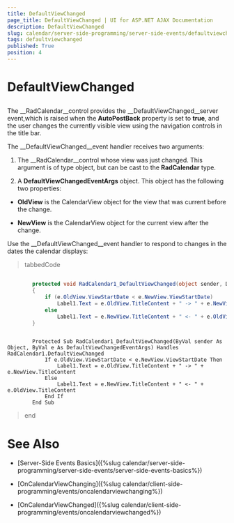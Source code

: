 ```yaml
---
title: DefaultViewChanged
page_title: DefaultViewChanged | UI for ASP.NET AJAX Documentation
description: DefaultViewChanged
slug: calendar/server-side-programming/server-side-events/defaultviewchanged
tags: defaultviewchanged
published: True
position: 4
---
```


# DefaultViewChanged



## 

The __RadCalendar__control provides the __DefaultViewChanged__server event,which is raised when the __AutoPostBack__ property is set to __true__, and the user changes the currently visible view using the navigation controls in the title bar.

The __DefaultViewChanged__event handler receives two arguments:

1. The __RadCalendar__control whose view was just changed. This argument is of type object, but can be cast to the __RadCalendar__ type.

1. A __DefaultViewChangedEventArgs__ object. This object has the following two properties:

* __OldView__ is the CalendarView object for the view that was current before the change.

* __NewView__ is the CalendarView object for the current view after the change.

Use the __DefaultViewChanged__event handler to respond to changes in the dates the calendar displays:

>tabbedCode

````C#
	
	    protected void RadCalendar1_DefaultViewChanged(object sender, DefaultViewChangedEventArgs e)
	    {
	        if (e.OldView.ViewStartDate < e.NewView.ViewStartDate)
	            Label1.Text = e.OldView.TitleContent + " -> " + e.NewView.TitleContent;
	        else
	            Label1.Text = e.NewView.TitleContent + " <- " + e.OldView.TitleContent;
	    }
````



````VB.NET
	     
	    Protected Sub RadCalendar1_DefaultViewChanged(ByVal sender As Object, ByVal e As DefaultViewChangedEventArgs) Handles RadCalendar1.DefaultViewChanged
	        If e.OldView.ViewStartDate < e.NewView.ViewStartDate Then
	            Label1.Text = e.OldView.TitleContent + " -> " + e.NewView.TitleContent
	        Else
	            Label1.Text = e.NewView.TitleContent + " <- " + e.OldView.TitleContent
	        End If
	    End Sub
````


>end

# See Also

 * [Server-Side Events Basics]({%slug calendar/server-side-programming/server-side-events/server-side-events-basics%})

 * [OnCalendarViewChanging]({%slug calendar/client-side-programming/events/oncalendarviewchanging%})

 * [OnCalendarViewChanged]({%slug calendar/client-side-programming/events/oncalendarviewchanged%})
